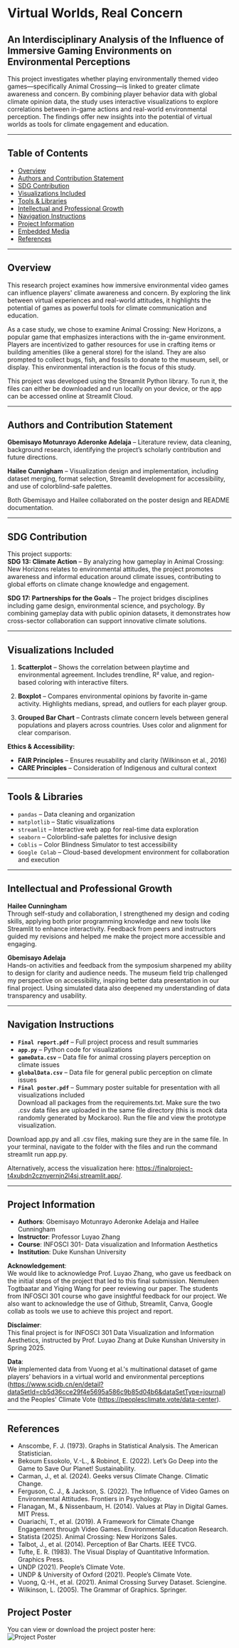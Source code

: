 # Virtual Worlds, Real Concern
## An Interdisciplinary Analysis of the Influence of Immersive Gaming Environments on Environmental Perceptions 

This project investigates whether playing environmentally themed video games—specifically Animal Crossing—is linked to greater climate awareness and concern. By combining player behavior data with global climate opinion data, the study uses interactive visualizations to explore correlations between in-game actions and real-world environmental perception. The findings offer new insights into the potential of virtual worlds as tools for climate engagement and education. 

---

## Table of Contents

- [Overview](#overview)
- [Authors and Contribution Statement](#authors-and-contribution-statement)
- [SDG Contribution](#sdg-contribution)
- [Visualizations Included](#visualizations-included)
- [Tools & Libraries](#tools--libraries)
- [Intellectual and Professional Growth](#intellectual-and-professional-growth)
- [Navigation Instructions](#navigation-instructions)
- [Project Information](#project-information)
- [Embedded Media](#embedded-media)
- [References](#references)

---

## Overview

This research project examines how immersive environmental video games can influence players' climate awareness and concern. By exploring the link between virtual experiences and real-world attitudes, it highlights the potential of games as powerful tools for climate communication and education.

As a case study, we chose to examine Animal Crossing: New Horizons, a popular game that emphasizes interactions with the in-game environment. Players are incentivized to gather resources for use in crafting items or building amenities (like a general store) for the island. They are also prompted to collect bugs, fish, and fossils to donate to the museum, sell, or display. This environmental interaction is the focus of this study.

This project was developed using the Streamlit Python library. To run it, the files can either be downloaded and run locally on your device, or the app can be accessed online at Streamlit Cloud.

---

## Authors and Contribution Statement

**Gbemisayo Motunrayo Aderonke Adelaja** – Literature review, data cleaning, background research, identifying the project’s scholarly contribution and future directions.

**Hailee Cunnigham** – Visualization design and implementation, including dataset merging, format selection, Streamlit development for accessibility, and use of colorblind-safe palettes.

Both Gbemisayo and Hailee collaborated on the poster design and README documentation.

---

## SDG Contribution

This project supports:  
**SDG 13: Climate Action** – By analyzing how gameplay in Animal Crossing: New Horizons relates to environmental attitudes, the project promotes awareness and informal education around climate issues, contributing to global efforts on climate change knowledge and engagement.

**SDG 17: Partnerships for the Goals** – The project bridges disciplines including game design, environmental science, and psychology. By combining gameplay data with public opinion datasets, it demonstrates how cross-sector collaboration can support innovative climate solutions.

---

## Visualizations Included

1. **Scatterplot** – Shows the correlation between playtime and environmental agreement. Includes trendline, R² value, and region-based coloring with interactive filters.

2. **Boxplot** – Compares environmental opinions by favorite in-game activity. Highlights medians, spread, and outliers for each player group.

3. **Grouped Bar Chart** – Contrasts climate concern levels between general populations and players across countries. Uses color and alignment for clear comparison. 

**Ethics & Accessibility:**  
- **FAIR Principles** – Ensures reusability and clarity (Wilkinson et al., 2016)  
- **CARE Principles** – Consideration of Indigenous and cultural context  

---

## Tools & Libraries

- `pandas` – Data cleaning and organization  
- `matplotlib` – Static visualizations  
- `streamlit` – Interactive web app for real-time data exploration  
- `seaborn` – Colorblind-safe palettes for inclusive design  
- `Coblis` – Color Blindness Simulator to test accessibility  
- `Google Colab` – Cloud-based development environment for collaboration and execution  

---

## Intellectual and Professional Growth

**Hailee Cunningham**  
Through self-study and collaboration, I strengthened my design and coding skills, applying both prior programming knowledge and new tools like Streamlit to enhance interactivity. Feedback from peers and instructors guided my revisions and helped me make the project more accessible and engaging.

**Gbemisayo Adelaja**  
Hands-on activities and feedback from the symposium sharpened my ability to design for clarity and audience needs. The museum field trip challenged my perspective on accessibility, inspiring better data presentation in our final project. Using simulated data also deepened my understanding of data transparency and usability.

---

## Navigation Instructions

- **`Final report.pdf`** – Full project process and result summaries   
- **`app.py`** – Python code for visualizations  
- **`gameData.csv`** – Data file for animal crossing players perception on climate issues 
- **`globalData.csv`** – Data file for general public perception on climate issues 
- **`Final poster.pdf`** – Summary poster suitable for presentation with all visualizations included  
Download all packages from the requirements.txt. Make sure the two .csv data files are uploaded in the same file directory (this is mock data randomly generated by Mockaroo). Run the file and view the prototype visualization.

Download app.py and all .csv files, making sure they are in the same file. In your terminal, navigate to the folder with the files and run the command streamlit run app.py.

Alternatively, access the visualization here: https://finalproject-t4xubdn2cznyernjn2l4sj.streamlit.app/.

---

## Project Information

- **Authors**: Gbemisayo Motunrayo Aderonke Adelaja and Hailee Cunningham  
- **Instructor**: Professor Luyao Zhang  
- **Course**: INFOSCI 301- Data visualization and Information Aesthetics  
- **Institution**: Duke Kunshan University

**Acknowledgement**:  
We would like to acknowledge Prof. Luyao Zhang, who gave us feedback on the initial steps of the project that led to this final submission. Nemuleen Togtbaatar and Yiqing Wang for peer reviewing our paper. The students from INFOSCI 301 course who gave insightful feedback for our project. We also want to acknowledge the use of Github, Streamlit, Canva, Google collab as tools we use to achieve this project and report. 

**Disclaimer**:  
This final project is for INFOSCI 301 Data Visualization and Information Aesthetics, instructed by Prof. Luyao Zhang at Duke Kunshan University in Spring 2025.

**Data**:  
We implemented data from Vuong et al.'s multinational dataset of game players’ behaviors in a virtual world and environmental perceptions (https://www.scidb.cn/en/detail?dataSetId=cb5d36cce29f4e5695a586c9b85d04b6&dataSetType=journal) and the Peoples' Climate Vote (https://peoplesclimate.vote/data-center).

---

## References

- Anscombe, F. J. (1973). Graphs in Statistical Analysis. The American Statistician.  
- Bekoum Essokolo, V.-L., & Robinot, E. (2022). Let’s Go Deep into the Game to Save Our Planet! Sustainability.  
- Carman, J., et al. (2024). Geeks versus Climate Change. Climatic Change.  
- Ferguson, C. J., & Jackson, S. (2022). The Influence of Video Games on Environmental Attitudes. Frontiers in Psychology.  
- Flanagan, M., & Nissenbaum, H. (2014). Values at Play in Digital Games. MIT Press.  
- Ouariachi, T., et al. (2019). A Framework for Climate Change Engagement through Video Games. Environmental Education Research.  
- Statista (2025). Animal Crossing: New Horizons Sales.  
- Talbot, J., et al. (2014). Perception of Bar Charts. IEEE TVCG.  
- Tufte, E. R. (1983). The Visual Display of Quantitative Information. Graphics Press.  
- UNDP (2021). People’s Climate Vote.  
- UNDP & University of Oxford (2021). People’s Climate Vote.  
- Vuong, Q.-H., et al. (2021). Animal Crossing Survey Dataset. Sciengine.  
- Wilkinson, L. (2005). The Grammar of Graphics. Springer.

## Project Poster
You can view or download the project poster here:  
![Project Poster](./project_poster.png)
